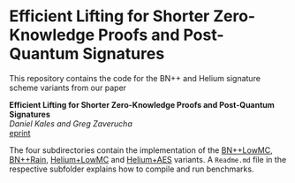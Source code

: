 #  Efficient Lifting for Shorter Zero-Knowledge Proofs and Post-Quantum Signatures

This repository contains the code for the BN++ and Helium signature scheme variants from our paper

**Efficient Lifting for Shorter Zero-Knowledge Proofs and Post-Quantum Signatures**  
*Daniel Kales and Greg Zaverucha*  
[eprint](https://eprint.iacr.org/2022/588.pdf)


The four subdirectories contain the implementation of the [BN++LowMC](https://github.com/IAIK/bnpp_helium_signatures/tree/main/bnpp_lowmc), [BN++Rain](https://github.com/IAIK/bnpp_helium_signatures/tree/main/bnpp_rain), [Helium+LowMC](https://github.com/IAIK/bnpp_helium_signatures/tree/main/helium_lowmc) and [Helium+AES](https://github.com/IAIK/bnpp_helium_signatures/tree/main/helium_aes) variants. A `Readme.md` file in the respective subfolder explains how to compile and run benchmarks.
